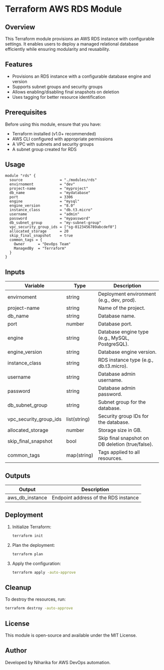 # Terraform AWS RDS Module

## Overview
This Terraform module provisions an AWS RDS instance with configurable settings. It enables users to deploy a managed relational database efficiently while ensuring modularity and reusability.

## Features
- Provisions an RDS instance with a configurable database engine and version
- Supports subnet groups and security groups
- Allows enabling/disabling final snapshots on deletion
- Uses tagging for better resource identification

## Prerequisites
Before using this module, ensure that you have:
- Terraform installed (v1.0+ recommended)
- AWS CLI configured with appropriate permissions
- A VPC with subnets and security groups
- A subnet group created for RDS

## Usage
```hcl
module "rds" {
  source                 = "./modules/rds"
  envirnoment            = "dev"
  project-name           = "myproject"
  db_name                = "mydatabase"
  port                   = 3306
  engine                 = "mysql"
  engine_version         = "8.0"
  instance_class         = "db.t3.micro"
  username               = "admin"
  password               = "mypassword"
  db_subnet_group        = "my-subnet-group"
  vpc_security_group_ids = ["sg-0123456789abcdef0"]
  allocated_storage      = 20
  skip_final_snapshot    = true
  common_tags = {
    Owner      = "DevOps Team"
    ManagedBy  = "Terraform"
  }
}
```

## Inputs
| Variable                  | Type          | Description |
|---------------------------|--------------|-------------|
| envirnoment               | string       | Deployment environment (e.g., dev, prod). |
| project-name              | string       | Name of the project. |
| db_name                   | string       | Database name. |
| port                      | number       | Database port. |
| engine                    | string       | Database engine type (e.g., MySQL, PostgreSQL). |
| engine_version            | string       | Database engine version. |
| instance_class            | string       | RDS instance type (e.g., db.t3.micro). |
| username                  | string       | Database admin username. |
| password                  | string       | Database admin password. |
| db_subnet_group           | string       | Subnet group for the database. |
| vpc_security_group_ids    | list(string) | Security group IDs for the database. |
| allocated_storage         | number       | Storage size in GB. |
| skip_final_snapshot       | bool         | Skip final snapshot on DB deletion (true/false). |
| common_tags               | map(string)  | Tags applied to all resources. |

## Outputs
| Output          | Description |
|----------------|-------------|
| aws_db_instance | Endpoint address of the RDS instance |

## Deployment
1. Initialize Terraform:
   ```sh
   terraform init
   ```
2. Plan the deployment:
   ```sh
   terraform plan
   ```
3. Apply the configuration:
   ```sh
   terraform apply -auto-approve
   ```

## Cleanup
To destroy the resources, run:
```sh
terraform destroy -auto-approve
```

## License
This module is open-source and available under the MIT License.

## Author
Developed by Niharika for AWS DevOps automation.

